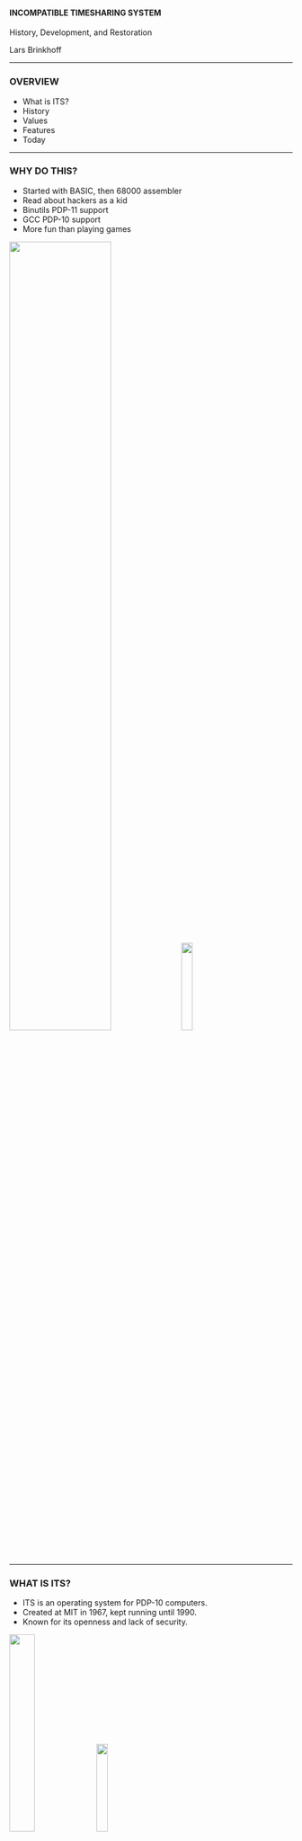 #### INCOMPATIBLE TIMESHARING SYSTEM

History, Development, and Restoration

Lars Brinkhoff

---

### OVERVIEW

- What is ITS?
- History
- Values
- Features
- Today

---

### WHY DO THIS?

- Started with BASIC, then 68000 assembler
- Read about hackers as a kid
- Binutils PDP-11 support
- GCC PDP-10 support
- More fun than playing games

<img src="pics/vic20.jpg" width="60%"></img>
<img src="pics/dict.jpg" width="20%"></img>

---

### WHAT IS ITS?

- ITS is an operating system for PDP-10 computers.
- Created at MIT in 1967, kept running until 1990.
- Known for its openness and lack of security.

<img src="pics/MIT.jpg" width="30%"></img>
<img src="pics/TechSquare.jpg" width="20%"></img>

---

### PDP-10 FAMILY

- Made by Digital Equipment Corporation
- Lifespan 1964-1988
- Generations: PDP-6, KA10, KI10, KL10, KS10
- Designed with Lisp in mind
- 36-bit word length, 18-bit address space
- Large orthogonal instruction set
- Pleasant assembly language
- Popular on the ARPANET

<img src="pics/PDP-1040.jpg" width="28%"></img>

---

### BEFORE ITS

- AI group 1959
- CTSS 1961-1963
- Project MAC 1963
- Multics 1964-1967

<img src="pics/CTSS.jpeg" width="40%"></img>
<img src="pics/GE645.jpg" width="43%"></img>

---

### BEGINNINGS

- At the Project MAC AI group
- For their PDP-6 computer
- Grew from singe-user tools
- First version 1967
- Alternative to CTSS and Multics

<img src="pics/PDP-6.jpg" width="31%"></img>
<img src="pics/Multics.jpg" width="25%"></img>

---

### HACKER ETHIC

<div style="float: left; width: 60%;">
<ul>
<li>ITS was written by "hackers"</li>
<li>Designed to get work done, not an academic exercise</li>
<li>Highly interactive</li>
<li>No passwords (until later)</li>
<li>No file permissions</li>
<li>Source code for everything</li>
<li>Guests allowed</li>
</ul>
</div>

<div style="float: right; width: 40%;">
<img src="pics/RMS.jpg" width="100%"></img>
</div>

---

### EARLY DEVELOPMENT

- AI PDP-10 1968
- Virtual memory 1970
- ARPANET 1971
- Two more machines: DM and ML

<img src="pics/MIT-AI.png" width="25%"></img>
<img src="pics/MIT-DMS.jpg" width="30%"></img>
<img src="pics/MIT-ML.jpg" width="28%"></img>

---

### RESEARCH

<div style="float: left; width: 60%;">
<ul>
<li>AI</li>
<li>Robotics</li>
<li>Computer Vision</li>
<li>Logo</li>
<li>Lisp, Scheme</li>
<li>Lisp Machine</li>
<li>Muddle</li>
<li>CLU</li>
<li>Macsyma</li>
<li>Networking</li>
</ul>
</div>

<div style="float: right; width: 40%;">
<img src="pics/robot.jpg" width="45%"></img>
<img src="pics/Turtle.jpg" width="45%"></img>
<img src="pics/IMP.jpg" width="40%"></img>
</div>

+++

### LISP

<div style="float: left; width: 85%;">
<ul>
<li>Invented 1958 by John McCarthy</li>
<li>Initially for IBM 704 by Steve Russell</li>
<li>Ported to PDP-6</li>
<li>Maclisp for ITS</li>
<li>Compiler competetive with Fortran</li>
<li>Lisp machine by Greenblatt and Knight</li>
<li>Scheme by Guy Steele</li>
</ul>
</div>

<div style="float: right; width: 15%;">
<img src="pics/McCarthy.png" width="100%"></img>
<img src="pics/CADR.jpg" width="100%"></img>
<img src="pics/GLS.png" width="100%"></img>
</div>

+++

### MACSYMA

- Joel Moses
- Used by researchers over the ARPANET
- Funded Maclisp development
- Two ITS machines

<img src="pics/Moses.jpg" width="50%"></img>

+++

### LOGO

<div style="float: left; width: 75%;">
<font size="6.5">
<ul>
<li>BBN 1967 by Feurzeig, Papert, Solomon</li>
<li>Moved to MIT 1970</li>
<li>PDP-10 version ported to ITS</li>
<li>New versions for PDP-11, Maclisp, Apple II...<br></li>
<li>Developed on ITS</li>
<li>General Turtle, Logo machine</li>
</ul>
</font>
</div>

<div style="float: right; width: 25%;">
<img src="pics/Papert.jpg" width="100%"></img>
<img src="pics/Minsky.png" width="100%"></img>
</div>

+++

### MUDDLE

- Intended as an update of Lisp.
- Used exclusively by the Dynamic Modeling group.
- Zork was written in Muddle.
- Infocom, text adventure boom.
- Bootstrap CLU.

+++

### CLU

- Cluster
- Data abstraction
- Exceptions
- Iterators
- Parametric types
- Influenced C++, Perl, Java, Ruby, ...

<img src="pics/Liskov.jpg" width="25%"></img>

---

### HEYDAYS

- Network file system
- Memory mapped raster displays
- Space cadet-like keyboards
- MC KL10 1975
- Emacs 1976
- TCP/IP 1982

<img src="pics/knight-console.jpg" width="25%"></img>
<img src="pics/MIT-MC.jpg" width="21%"></img>

---

### NOTABLE PROGRAMS

<div style="float: left; width: 40%;">
<ul>
<li>Maclisp</li>
<li>Macsyma</li>
<li>Emacs</li>
<li>Scheme</li>
<li>SHRDLU</li>
</ul>
</div>

<div style="float: right; width: 60%;">
<img src="pics/shrdlu.jpg" width="70%"><br>
</div>

---

### GAMES

<div style="float: left; width: 50%;">
<ul>
<li>Spacewar!</li>
<li>MacHack VI</li>
<li>Flight simulator</li>
<li>Adventure</li>
</ul>
</div>

<div style="float: right; width: 50%;">
<ul>
<li>Maze War</li>
<li>Dazzle Dart</li>
<li>Moonlander</li>
<li>Zork</li>
</ul>
</div>

<img src="pics/machack.jpeg" width="15%"></img>
<img src="pics/flight.png" width="16%"></img>
<img src="pics/MazeWar.jpg" width="12%"></img>
<img src="pics/dazzle.png" width="16%"></img>
<img src="pics/Zork.jpg" width="25%"></img>

<!--

### IMPORTED SOFTWARE

- Emulator for TOPS-10 and WAITS system calls.
- Collaboration between PDP-10 sites.
- DEC: MACRO, LINK, CROSS, Fortran.
- SAIL: FAIL, SPELL, SUDS, TeX, PUB, GEOMED.
- CMU: Scribe.

<img src="pics/geomed.png" width="27%"></img>
<img src="pics/advent.png" width="30%"></img>
-->

---

### MULTIPROCESSING

<div style="float: left; width: 60%;">
<ul>
<li>PDP-10, timesharing</li>
<li>PDP-6, stand alone</li>
<li>PDP-11, perpiherals</li>
<li>CONS, Lisp machine</li>
<li>CHEOPS, chess machine</li>
<li>GT40, vector display</li>
<li>Imlac, vector display</li>
<li>TT2500, Logo display</li>
<li>Tools and software</li>
</ul>
</div>

<div style="float: right; width: 40%;">
<img src="pics/PDP-11.jpg" width="45%"></img>
<img src="pics/GT40.jpg" width="45%"></img>
<img src="pics/Imlac.jpg" width="45%"></img>
<img src="pics/TT2500.png" width="45%"></img>
</div>

---

### FEATURES AND LIMITATIONS

- PCLSR, PC lusering
- Processes & processors available as files
- The debugger is the user interface
- Application command sets are similar to Emacs
- User-space device drivers
- Real-time scheduling
- Terminal-independent text output
- Just one level of directories
- File names 6+6 characters

---

### DECLINE

- PDP-6s and KA10s scrapped
- KS10 1985
- KL10 shipped to Sweden 1988
- Shut down 1990

<img src="pics/AI-KS10.jpg" width="23%">

+++

### TIMESTAMPS

<img src="pics/timestamps.png">

+++

### VERSIONS

<img src="pics/versions.png">

---

### LEGACY

<div style="float: left; width: 60%;">
<ul>
<li>GNU project</li>
<li>Emacs</li>
<li>Info</li>
<li>WHOIS</li>
<li>Emacs Lisp, Common Lisp</li>
<li>Meta key (from SAIL)</li>
<li>Unix job control</li>
<li>And --More--</li>
</ul>
</div>

<div style="float: right; width: 40%;">
<img src="pics/GNU.jpg" width="40%"><br>
<img src="pics/Emacs.png" width="40%"><br>
<img src="pics/Meta.jpg" width="40%"><br>
</div>

+++

### GNU PROJECT

- Richard Stallman
- Inspired by ITS values
- Free software
- Dover printer

<img src="pics/Dover.jpg" width="40%">

---

### IN THE MEDIA

<div style="float: left; width: 60%;">
<ul>
<li><i>Hackers</i>,<br>book by Steven Levy<br>&nbsp;</li>
<li><i>Hacker's Dictionary</i>,<br>book by Guy Steele<br>&nbsp;</li>
<li><i>Swordfish</i>,<br>movie by Skip Woods<br>&nbsp;</li>
</ul>
</div>

<div style="float: right; width: 40%;">
<img src="pics/Swordfish1.png" width="90%"><br>
<img src="pics/Swordfish2.png" width="90%"><br>
</div>

---

### A NEW HOPE

- ITS running on an emulator 1992
- Put on Internet 2001
- Public ITS distribution
- Unix tools for ITS files and networking
- Restoration 2016

<img src="pics/pdp10x.jpg" width="25%">

---

### REBUILD

- Boot off magtape
- Make file system on disk
- Load ITS and a few binary programs
- Reboot into ITS
- Build system and >300 programs
- Many bug fixes
- Issue tracking
- Continuous integration
- http://github.com/PDP-10/its

+++

### RESTORE

- Search through files on tapes
- Find interesting programs 
- Build from source code
- Debug

<img src="pics/label.jpg" width="30%"></img>

+++

### LIVING COMPUTERS

- Made a disk image for their KS10
- Installed remotely on a disk emulator
- It's now running at the museum
- Available from Internet
